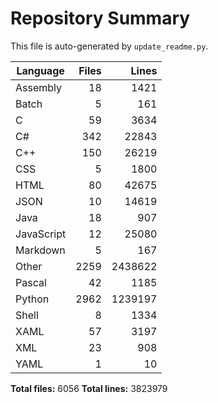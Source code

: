 # Repository Summary

This file is auto-generated by `update_readme.py`.

| Language | Files | Lines |
|----------|------:|------:|
| Assembly  |    18 |  1421 |
| Batch     |     5 |   161 |
| C         |    59 |  3634 |
| C#        |   342 | 22843 |
| C++       |   150 | 26219 |
| CSS       |     5 |  1800 |
| HTML      |    80 | 42675 |
| JSON      |    10 | 14619 |
| Java      |    18 |   907 |
| JavaScript |    12 | 25080 |
| Markdown  |     5 |   167 |
| Other     |  2259 | 2438622 |
| Pascal    |    42 |  1185 |
| Python    |  2962 | 1239197 |
| Shell     |     8 |  1334 |
| XAML      |    57 |  3197 |
| XML       |    23 |   908 |
| YAML      |     1 |    10 |

**Total files:** 6056
**Total lines:** 3823979
